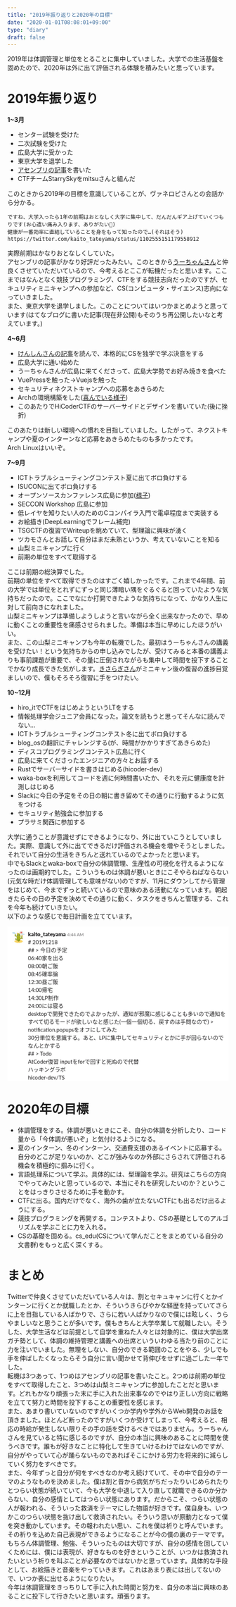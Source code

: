 ```yaml
---  
title: "2019年振り返りと2020年の目標"  
date: "2020-01-01T08:08:01+09:00"  
type: "diary"  
draft: false  
---  
```

  
2019年は体調管理と単位をとることに集中していました。大学での生活基盤を固めたので、2020年は外に出て評価される体験を積みたいと思っています。  
  
# 2019年振り返り  
**1~3月**  
  
- センター試験を受けた  
- 二次試験を受けた  
- 広島大学に受かった  
- 東京大学を退学した  
- [アセンブリの記事](https://qiita.com/kaito_tateyama/items/89272098f4b286b64115)を書いた  
- CTFチームStarrySkyをmitsuさんと組んだ  
  
このときから2019年の目標を意識していることが、ヴァネロピさんとの会話から分かる。  
```  
ですね、大学入ったら1年の前期はおとなしく大学に集中して、だんだんギア上げていくつもりです(お心遣い痛み入ります、ありがたい🙏)  
健康が一番効率に直結していることを身をもって知ったので…(それはそう)  
https://twitter.com/kaito_tateyama/status/1102555151179558912  
```  
実際前期はかなりおとなしくしていた。  
アセンブリの記事がかなり好評だったみたい。このときから[うーちゃんさん](https://twitter.com/uchan_nos)と仲良くさせていただいているので、今考えるとここが転機だったと思います。ここまではなんとなく競技プログラミング、CTFをする競技志向だったのですが、セキュリティミニキャンプへの参加など、CS(コンピュータ・サイエンス)志向になっていきました。  
また、東京大学を退学しました。このことについてはいつかまとめようと思っています(はてなブログに書いた記事(現在非公開)もそのうち再公開したいなと考えています。)  
  
**4~6月**  
  
- [けんしんさんの記事](https://blog.knshnb.com/posts/graduation-is/)を読んで、本格的にCSを独学で学ぶ決意をする  
- 広島大学に通い始めた  
- うーちゃんさんが広島に来てくださって、広島大学勢でお好み焼きを食べた  
- VuePressを触った→Vuejsを触った  
- セキュリティネクストキャンプへの応募をあきらめた  
- Archの環境構築をした([喜んでいる様子](https://twitter.com/kaito_tateyama/status/1145104807717302272))  
- このあたりでHiCoderCTFのサーバーサイドとデザインを書いていた(後に挫折)  
  
このあたりは新しい環境への慣れを目指していました。したがって、ネクストキャンプや夏のインターンなど応募をあきらめたものも多かったです。  
Arch Linuxはいいぞ。  
  
**7~9月**  
  
- ICTトラブルシューティングコンテスト夏に出てボロ負けする  
- ISUCONに出てボロ負けする  
- オープンソースカンファレンス広島に参加([様子](https://twitter.com/kaito_tateyama/status/1173209311691997190))  
- SECCON Workshop 広島に参加  
- 低レイヤを知りたい人のためのCコンパイラ入門で電卓程度まで実装する  
- お絵描き(DeepLearningでフレーム補完)  
- TSGCTFの復習でWriteupを眺めていて、型理論に興味が湧く  
- ツカモさんとお話して自分はまだ未熟というか、考えていないことを知る  
- 山梨ミニキャンプに行く  
- 前期の単位をすべて取得する  
  
ここは前期の総決算でした。  
前期の単位をすべて取得できたのはすごく嬉しかったです。これまで4年間、前の大学では単位をとれずにずっと同じ薄暗い隅をぐるぐると回っていたような気持ちだったので。ここでなにか打開できたような気持ちになって、かなり人生に対して前向きになれました。  
山梨ミニキャンプは準備しようしようと言いながら全く出来なかったので、早めに動くことの重要性を痛感させられました。準備は本当に早めにしたほうがいい。  
また、この山梨ミニキャンプも今年の転機でした。最初はうーちゃんさんの講義を受けたい！という気持ちからの申し込みでしたが、受けてみると本番の講義よりも事前課題が重要で、その量に圧倒されながらも集中して時間を投下することでかなり成長できた気がします。[きさらぎさん](https://twitter.com/nabesan_C)がミニキャン後の復習の進捗目覚ましいので、僕もそろそろ復習に手をつけたい。  
  
**10~12月**  
  
- hiro_itでCTFをはじめようというLTをする  
- 情報処理学会ジュニア会員になった。論文を読もうと思ってそんなに読んでない...  
- ICTトラブルシューティングコンテスト冬に出てボロ負けする  
- blog_osの翻訳にチャレンジする(が、時間がかかりすぎてあきらめた)  
- ディスコプログラミングコンテスト広島に行く  
- 広島に来てくださったエンジニアの方々とお話する  
- Rustでサーバーサイドを書きはじめる(hicoder-dev)  
- waka-boxを利用してコードを週に何時間書いたか、それを元に健康度を計測しはじめる  
- Slackに今日の予定をその日の朝に書き留めてその通りに行動するように気をつける  
- セキュリティ勉強会に参加する  
- プラサミ関西に参加する  
  
大学に通うことが意識せずにできるようになり、外に出ていこうとしていました。実際、意識して外に出てできるだけ評価される機会を増やそうとしました。それでいて自分の生活をきちんと送れているのでよかったと思います。  
中でもSlackとwaka-boxで自分の体調管理、生産性の可視化を行えるようになったのは画期的でした。こういうものは体調が悪いときにこそやらねばならない(元気な時だけ体調管理しても意味がない)のですが、11月にダウンしてから管理をはじめて、今までずっと続いているので意味のある活動になっています。朝起きたらその日の予定を決めてその通りに動く、タスクをきちんと管理する、これを今年も続けていきたい。  
以下のような感じで毎日計画を立てています。  
  
![](./p-1.png)  
  
# 2020年の目標  
- 体調管理をする。体調が悪いときにこそ、自分の体調を分析したり、コード量から「今体調が悪いぞ」と気付けるようになる。  
- 夏のインターン、冬のインターン、交通費支援のあるイベントに応募する。自分のどこが足りないのか、どこが強みなのか外部にさらされて評価される機会を積極的に掴みに行く。  
- 言語処理系について学ぶ。具体的には、型理論を学ぶ。研究はこちらの方向でやってみたいと思っているので、本当にそれを研究したいのか？ということをはっきりさせるために手を動かす。  
- CTFに出る。国内だけでなく、海外の歯が立たないCTFにも出るだけ出るようにする。  
- 競技プログラミングを再開する。コンテストより、CSの基礎としてのアルゴリズムを学ぶことに力を入れる。  
- CSの基礎を固める。cs_edu(CSについて学んだことをまとめている自分の文書群)をもっと広く深くする。  
  
# まとめ  
Twitterで仲良くさせていただいている人々は、割とセキュキャンに行くとかインターンに行くとか就職したとか、そういうきらびやかな経歴を持っていてさらに上を目指している人ばかりで、さらに若い人ばかりなので僕には眩しく、うらやましいなと思うことが多いです。僕もきちんと大学卒業して就職したい。そうした、大学生活などは前提として自学を重ねた人々とは対象的に、僕は大学出席ガチ勢として、体調の維持管理と講義への出席といういわゆる当たり前のことに力を注いでいました。無理をしない、自分のできる範囲のことをやる、少しでも手を伸ばしたくなったらそう自分に言い聞かせて背伸びをせずに過ごした一年でした。  
転機は3つあって、1つめはアセンブリの記事を書いたこと。2つめは前期の単位をすべて取得したこと、3つめは山梨ミニキャンプに参加したことだと思います。どれもかなり頑張った末に手に入れた出来事なのでやはり正しい方向に戦略を立てて努力と時間を投下することの重要性を感じます。  
また、あまり書いていないのですがいくつか学内や学外からWeb開発のお話を頂きました。ほとんど断ったのですがいくつか受けてしまって、今考えると、相応の時給が発生しない限りその手の話を受けるべきではありません。うーちゃんさんを見ていると特に感じるのですが、自分の本当に興味のあることに時間を使うべきです。誰もが好きなことに特化して生きていけるわけではないのですが、自分がやっていて心が踊らないものであればそこにかける労力を将来的に減らしていく努力をすべきです。  
また、今年ずっと自分が何をすべきなのか考え続けていて、その中で自分のテーマのようなものを決めました。僕は割と昔から病気がちだったりいじめられたりとつらい状態が続いていて、今も大学を中退して入り直して就職できるのか分からない、自分の感情としてはつらい状態にあります。だからこそ、つらい状態の人が報われる、そういった救済をテーマにした物語が好きです。僕自身も、いつかこのつらい状態を抜け出して救済されたい。そういう思いが原動力となって僕を突き動かしています。その報われたい思い、これを僕は祈りと呼んでいます。その祈りを込めた自己表現ができるようになることが今の僕の裏のテーマです。もちろん体調管理、勉強、そういったものは大切ですが、自分の感情を回していくためには、僕には表現が、好きなものを好きということが、いつかは救済されたいという祈りを叫ぶことが必要なのではないかと思っています。具体的な手段として、お絵描きと音楽をやっていきます。これはあまり表には出してないので、いつか表に出せるようになりたい。  
今年は体調管理をきっちりして手に入れた時間と努力を、自分の本当に興味のあることに投下して行きたいと思います。頑張ります。
